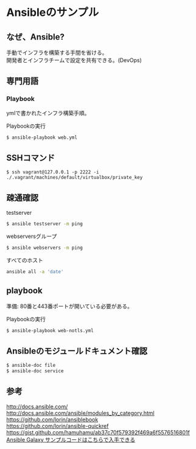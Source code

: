 # Ansibleのサンプル

## なぜ、Ansible?

手動でインフラを構築する手間を省ける。  
開発者とインフラチームで設定を共有できる。(DevOps)  

## 専門用語

### Playbook

ymlで書かれたインフラ構築手順。  

Playbookの実行  
```sh
$ ansible-playbook web.yml
```

## SSHコマンド

```
$ ssh vagrant@127.0.0.1 -p 2222 -i ./.vagrant/machines/default/virtualbox/private_key
```

## 疎通確認

testserver
```sh
$ ansible testserver -m ping
```

webserversグループ
```sh
$ ansible webservers -m ping
```

すべてのホスト
```sh
ansible all -a 'date'
```

## playbook

準備: 80番と443番ポートが開いている必要がある。

Playbookの実行
```sh
$ ansible-playbook web-notls.yml
```

## Ansibleのモジュールドキュメント確認

```sh
$ ansible-doc file
$ ansible-doc service
```

## 参考

http://docs.ansible.com/  
http://docs.ansible.com/ansible/modules_by_category.html  
https://github.com/lorin/ansiblebook  
https://github.com/lorin/ansible-quickref  
https://gist.github.com/hamuhamu/ab37c70f579392f469a6f5576516801f  
[Ansible Galaxy サンプルコードはこちらで入手できる](https://galaxy.ansible.com/)  
